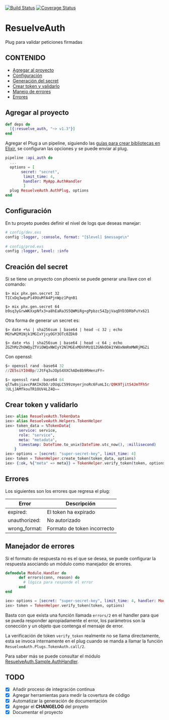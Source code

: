 [![Build Status](https://travis-ci.org/resuelve/resuelve-auth-plug.svg?branch=master)](https://travis-ci.org/resuelve/resuelve-auth-plug)
[![Coverage Status](https://coveralls.io/repos/github/resuelve/resuelve-auth-plug/badge.svg?branch=master)](https://coveralls.io/github/resuelve/resuelve-auth-plug?branch=master)

# ResuelveAuth

Plug para validar peticiones firmadas

## CONTENIDO

* [Agregar al proyecto](#add-project)
* [Configuración](#config)
* [Generación del secret](#key-gen)
* [Crear token y validarlo](#create-token)
* [Manejo de errores](#error-handler)
* [Errores](#errors)

<a name="add-project"></a>

## Agregar al proyecto

```elixir
def deps do
  [{:resuelve_auth, "~> v1.3"}]
end
```

Agregar el Plug a un pipeline, siguiendo las [guías para crear bibliotecas en Elixir](https://hexdocs.pm/elixir/master/library-guidelines.html), se configuran las opciones y se puede enviar al plug.

```elixir
pipeline :api_auth do
  ...
  options = [
       secret: "secret", 
  		limit_time: 4,
  		handler: MyApp.AuthHandler
  		]
  plug ResuelveAuth.AuthPlug, options
end
```

<a name="config"></a>

## Configuración

En tu proyeto puedes definir el nivel de logs que deseas manejar:

```elixir
# config/dev.exs
config :logger, :console, format: "[$level] $message\n"
 
# config/prod.exs
config :logger, level: :info

```

## Creación del secret

Si se tiene un proyecto con phoenix se puede generar una llave con el comando:

```terminal
$> mix phx.gen.secret 32
TICxDq3wquPi49UuMfA4PjnWpz1PqnB1

$> mix phx.gen.secret 64
b9sq3yGrwWKXxpNfx3+a8hEaRa3S5QWMiRg+gPpbzc54ZpjVaqDYD3DRbPuYx621

```

Otra forma de generar un secret es:

```terminal
$> date +%s | sha256sum | base64 | head -c 32 ; echo
MGYwM2M1Njk1MGIxYjcyOGY3OTc0ZDk0

$> date +%s | sha256sum | base64 | head -c 64 ; echo
ZGZhMzZhOWQyZTViOWQxNWIyY2NlMGExMDVhMzQ1ZGNkODA1YWUxNmRmMWRjMGZi

```

Con openssl:

```elixir
$> openssl rand -base64 32
//ZE5siYI04Bp/2JtFq3uJOpS4XXChADe8b9RHenzFY=

$> openssl rand -base64 64
qlTw8sjiavcPAKIHJbO/zOUqLCS99zmyerjnoRc6FumLIc/Q9K9TjitS4JmTFh5r
3ULjJAMfkouTR1OUV4LZ4Q==

```

<a name="create-token"></a>

## Crear token y validarlo

```elixir
iex> alias ResuelveAuth.TokenData
iex> alias ResuelveAuth.Helpers.TokenHelper
iex> token_data = %TokenData{
      service: service,
      role: "service",
      meta: "metadata",
      timestamp: DateTime.to_unix(DateTime.utc_now(), :millisecond)
    }
iex> options = [secret: "super-secret-key", limit_time: 4]
iex> token = TokenHelper.create_token(token_data, options)
iex> {:ok, %{"meta" => meta}} = TokenHelper.verify_token(token, options)

```

<a name="errors"></a>

## Errores

Los siguientes son los errores que regresa el plug:

|   Error       | Descripción    |
| ------------- | -------------- |
| expired:      | El token ha expirado |
| unauthorized: | No autorizado |
| wrong_format: | Formato de token incorrecto |

<a name="error-handler"></a>

## Manejador de errores

Si el formato de respuesta no es el que se desea, se puede configurar la respuesta asociando un módulo como manejador de errores. 

```elixir
defmodule Module.Handler do
	  def errors(conn, reason) do
	  	# lógica para responde el error
	  end
end

iex> options = [secret: "super-secret-key", limit_time: 4, handler: Module.Handler]
iex> token = TokenHelper.verify_token(token, options)

```

Basta con que exista una función llamada `errors/2` en el handler para que se pueda responder apropiadamente el error, los parámetros son la conección y un objeto que contenga el mensaje de error. 

La verificación de token `verify_token` realmente no se llama directamente, esta se invoca internamente en el plug cuando se manda a llamar la función `ResuelveAuth.Plugs.TokenAuth.call/2`.

Para saber más se puede consultar el módulo [ResuelveAuth.Sample.AuthHandler](lib/sample/auth_handler.ex).


## TODO

 - [x] Añadir proceso de integración continua
 - [x] Agregar herramientas para medir la covertura de código
 - [x] Automatizar la generación de documentación
 - [x] Agregar el **CHANGELOG** del proyeto
 - [x] Documentar el proyecto
